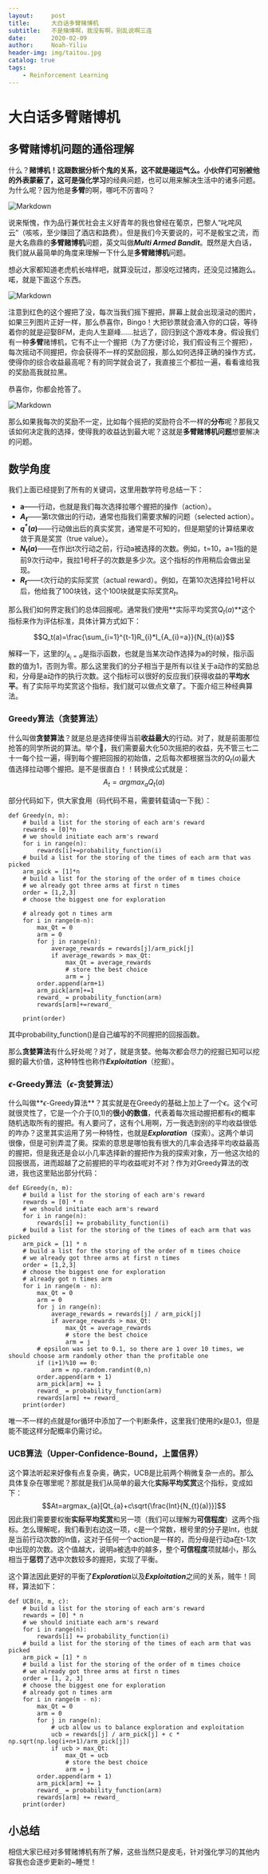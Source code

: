 ```yaml
---
layout:     post
title:      大白话多臂赌博机
subtitle:   不是赌博啊，我没有啊，别乱说啊三连
date:       2020-02-09
author:     Noah-Yiliu
header-img: img/taitou.jpg
catalog: true
tags:
    - Reinforcement Learning
---
```


# 大白话多臂赌博机
## 多臂赌博机问题的通俗理解
什么？**赌博机！**这跟数据分析个鬼的关系，这不就是碰运气么。小伙伴们可别被他的外表蒙蔽了，这可是**强化学习**的经典问题，也可以用来解决生活中的诸多问题。为什么呢？因为他是**多臂**的啊，哪吒不厉害吗？

![Markdown](http://i2.tiimg.com/708998/2629264af84d8d7b.jpg)

说来惭愧，作为品行兼优社会主义好青年的我也曾经在葡京，巴黎人“叱咤风云”（咳咳，至少赚回了酒店和路费）。但是我们今天要说的，可不是骰宝之流，而是大名鼎鼎的**多臂赌博机**问题，英文叫做***Multi Armed Bandit***。既然是大白话，我们就从最简单的角度来理解一下什么是**多臂赌博机**问题。

想必大家都知道老虎机长啥样吧，就算没玩过，那没吃过猪肉，还没见过猪跑么。喏，就是下面这个东西。

![Markdown](http://i1.fuimg.com/708998/4719084fffd891c4.jpg)

注意到红色的这个握把了没，每次当我们摇下握把，屏幕上就会出现滚动的图片，如果三列图片正好一样，那么恭喜你，Bingo！大把钞票就会涌入你的口袋，等待着你的就是迎娶BFM，走向人生巅峰......扯远了，回归到这个游戏本身。假设我们有一种**多臂**赌博机，它有不止一个握把（为了方便讨论，我们假设有三个握把），每次摇动不同握把，你会获得不一样的奖励回报，那么如何选择正确的操作方式，使得你的综合收益最高呢？有的同学就会说了，我直接三个都拉一遍，看看谁给我的奖励高我就拉黑。

恭喜你，你都会抢答了。

![Markdown](http://i1.fuimg.com/708998/2b2da3cada04902c.jpg)

那么如果我每次的奖励不一定，比如每个摇把的奖励符合不一样的**分布**呢？那我又该如何决定我的选择，使得我的收益达到最大呢？这就是**多臂赌博机问题**想要解决的问题。

## 数学角度

我们上面已经提到了所有的关键词，这里用数学符号总结一下：

* **a**——行动，也就是我们每次选择拉哪个握把的操作（action）。
* **$A_{t}$**——第t次做出的行动，通常也指我们需要求解的问题（selected action）。
* **$q^*(a)$**——行动做出后的真实奖赏，通常是不可知的，但是期望的计算结果收敛于真是奖赏（true value）。
* **$N_t(a)$**——在作出t次行动之前，行动a被选择的次数。例如，t=10，a=1指的是前9次行动中，我拉1号杆子的次数是多少次。这个指标的作用稍后会做出呈现。
* **$R_{t}$**——t次行动的实际奖赏（actual reward）。例如，在第10次选择拉1号杆以后，他给我了100块钱，这个100块就是实际奖赏$R_{t}$。

那么我们如何界定我们的总体回报呢。通常我们使用**实际平均奖赏$Q_{t}(a)$**这个指标来作为评估标准，具体计算方式如下：

$$Q_t(a)=\frac{\sum_{i=1}^{t-1}R_{i}*I_{A_{i}=a}}{N_{t}(a)}$$

解释一下，这里的$I_{A_{i}=a}$是指示函数，也就是当某次动作选择为a的时候，指示函数的值为1，否则为零。那么这里我们的分子相当于是所有以往关于a动作的奖励总和，分母是a动作的执行次数。这个指标可以很好的反应我们获得收益的**平均水平**。有了实际平均奖赏这个指标，我们就可以做点文章了。下面介绍三种经典算法。

### Greedy算法（贪婪算法）
什么叫做**贪婪算法**？就是总是选择使得当前**收益最大**的行动。对了，就是前面那位抢答的同学所说的算法。举个🌰，我们需要最大化50次摇把的收益，先不管三七二十一每个拉一遍，得到每个握把回报的初始值，之后每次都根据当次的$Q_t(a)$最大值选择拉动哪个握把。是不是很直白！！转换成公式就是：$$A_{t}=argmax_{a}Q_{t}(a)$$


部分代码如下，供大家食用（码代码不易，需要转载请q一下我）：

```
def Greedy(n, m):
    # build a list for the storing of each arm's reward
    rewards = [0]*n
    # we should initiate each arm's reward
    for i in range(n):
        rewards[i]+=probability_function(i)
    # build a list for the storing of the times of each arm that was picked
    arm_pick = [1]*n
    # build a list for the storing of the order of m times choice
    # we already got three arms at first n times
    order = [1,2,3]
    # choose the biggest one for exploration

    # already got n times arm
    for i in range(m-n):
        max_Qt = 0
        arm = 0
        for j in range(n):
            average_rewards = rewards[j]/arm_pick[j]
            if average_rewards > max_Qt:
                max_Qt = average_rewards
                # store the best choice
                arm = j
        order.append(arm+1)
        arm_pick[arm]+=1
        reward_ = probability_function(arm)
        rewards[arm]+=reward_

    print(order)
```
其中probability_function()是自己编写的不同握把的回报函数。

那么**贪婪算法**有什么好处呢？对了，就是贪婪。他每次都会尽力的挖掘已知可以挖掘的最大价值，这种特性也称作***Exploitation***（挖掘）。

### $\epsilon$-Greedy算法（$\epsilon$-贪婪算法）
什么叫做**$\epsilon$-Greedy算法**？其实就是在Greedy的基础上加上了一个$\epsilon$。这个$\epsilon$可就很灵性了，它是一个介于[0,1)的**很小的数值**，代表着每次摇动握把都有$\epsilon$的概率随机选取所有的握把。有人要问了，这有个L用啊，万一我选到别的平均收益很低的咋办？这里其实运用了另一种特性，也就是***Exploration***（探索）。这两个单词很像，但是可别弄混了奥。探索的意思是哪怕我有很大的几率会选择平均收益最高的握把，但是我还是会以小几率选择新的握把作为我的探索对象，万一他这次给的回报很高，进而超越了之前握把的平均收益呢对不对？作为对Greedy算法的改进，我也这里贴出部分代码：

```
def EGreedy(n, m):
    # build a list for the storing of each arm's reward
    rewards = [0] * n
    # we should initiate each arm's reward
    for i in range(n):
        rewards[i] += probability_function(i)
    # build a list for the storing of the times of each arm that was picked
    arm_pick = [1] * n
    # build a list for the storing of the order of m times choice
    # we already got three arms at first n times
    order = [1,2,3]
    # choose the biggest one for exploration
    # already got n times arm
    for i in range(m - n):
        max_Qt = 0
        arm = 0
        for j in range(n):
            average_rewards = rewards[j] / arm_pick[j]
            if average_rewards > max_Qt:
                max_Qt = average_rewards
                # store the best choice
                arm = j
        # epsilon was set to 0.1, so there are 1 over 10 times, we should choose arm randomly other than the profitable one
        if (i+1)%10 == 0:
            arm = np.random.randint(0,n)
        order.append(arm + 1)
        arm_pick[arm] += 1
        reward_ = probability_function(arm)
        rewards[arm] += reward_
    print(order)
```
唯一不一样的点就是for循环中添加了一个判断条件，这里我们使用的$\epsilon$是0.1，但是能不能这样分配概率仍需讨论。

### UCB算法（Upper-Confidence-Bound，上置信界）
这个算法听起来好像有点复杂奥，确实，UCB是比前两个稍微复杂一点的。那么具体复杂在哪里呢？那就是我们从简单的最大化**实际平均奖赏**这个指标，变成如下：$$At=argmax_{a}[Qt_{a}+c\sqrt{\frac{lnt}{N_{t}(a)}}]$$
因此我们需要要权衡**实际平均奖赏**和另一项（我们可以理解为**可信程度**）这两个指标。怎么理解呢，我们看到右边这一项，c是一个常数，根号里的分子是lnt，也就是当前行动次数的ln值，这对于任何一个action是一样的，而分母是行动a在t-1次中出现的次数。这个值越大，说明a被选中的越多，整个**可信程度**项就越小，那么相当于**惩罚**了选中次数较多的握把，实现了平衡。

这个算法因此更好的平衡了***Exploration***以及***Exploitation***之间的关系，贼牛！同样，算法如下：

```
def UCB(n, m, c):
    # build a list for the storing of each arm's reward
    rewards = [0] * n
    # we should initiate each arm's reward
    for i in range(n):
        rewards[i] += probability_function(i)
    # build a list for the storing of the times of each arm that was picked
    arm_pick = [1] * n
    # build a list for the storing of the order of m times choice
    # we already got three arms at first n times
    order = [1, 2, 3]
    # choose the biggest one for exploration
    # already got n times arm
    for i in range(m - n):
        max_Qt = 0
        arm = 0
        for j in range(n):
            # ucb allow us to balance exploration and exploitation
            ucb = rewards[j] / arm_pick[j] + c * np.sqrt(np.log(i+n+1)/arm_pick[j])
            if ucb > max_Qt:
                max_Qt = ucb
                # store the best choice
                arm = j
        order.append(arm + 1)
        arm_pick[arm] += 1
        reward_ = probability_function(arm)
        rewards[arm] += reward_
    print(order)
```
## 小总结
相信大家已经对多臂赌博机有所了解，这些当然只是皮毛，针对强化学习的其他内容我也会逐步更新的~睡觉！












